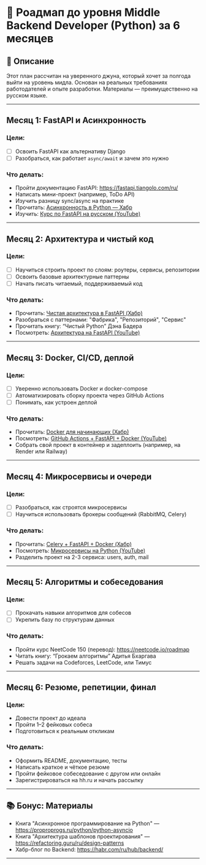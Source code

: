 # 🧭 Роадмап до уровня Middle Backend Developer (Python) за 6 месяцев

## 📌 Описание
Этот план рассчитан на уверенного джуна, который хочет за полгода выйти на уровень мидла. Основан на реальных требованиях работодателей и опыте разработки. Материалы — преимущественно на русском языке.

---

## Месяц 1: FastAPI и Асинхронность

### Цели:
- [ ] Освоить FastAPI как альтернативу Django
- [ ] Разобраться, как работает `async/await` и зачем это нужно

### Что делать:
- Пройти документацию FastAPI: https://fastapi.tiangolo.com/ru/
- Написать мини-проект (например, ToDo API)
- Изучить разницу sync/async на практике
- Прочитать: [Асинхронность в Python — Хабр](https://habr.com/ru/articles/484982/)
- Изучить: [Курс по FastAPI на русском (YouTube)](https://www.youtube.com/playlist?list=PLlWXhlUMyooaDkdgG3OYZx_Hjg5GD3Lxk)

---

## Месяц 2: Архитектура и чистый код

### Цели:
- [ ] Научиться строить проект по слоям: роутеры, сервисы, репозитории
- [ ] Освоить базовые архитектурные паттерны
- [ ] Начать писать читаемый, поддерживаемый код

### Что делать:
- Прочитать: [Чистая архитектура в FastAPI (Хабр)](https://habr.com/ru/articles/695540/)
- Разобраться с паттернами: "Фабрика", "Репозиторий", "Сервис"
- Прочитать книгу: “Чистый Python” Дэна Бадера
- Посмотреть: [Архитектура на FastAPI (YouTube)](https://www.youtube.com/watch?v=DRS_IbZZS2A)

---

## Месяц 3: Docker, CI/CD, деплой

### Цели:
- [ ] Уверенно использовать Docker и docker-compose
- [ ] Автоматизировать сборку проекта через GitHub Actions
- [ ] Понимать, как устроен деплой

### Что делать:
- Прочитать: [Docker для начинающих (Хабр)](https://habr.com/ru/articles/255221/)
- Посмотреть: [GitHub Actions + FastAPI + Docker (YouTube)](https://www.youtube.com/watch?v=TdyrLUAz02g)
- Собрать свой проект в контейнер и задеплоить (например, на Render или Railway)

---

## Месяц 4: Микросервисы и очереди

### Цели:
- [ ] Разобраться, как строятся микросервисы
- [ ] Научиться использовать брокеры сообщений (RabbitMQ, Celery)

### Что делать:
- Прочитать: [Celery + FastAPI + Docker (Хабр)](https://habr.com/ru/articles/734608/)
- Посмотреть: [Микросервисы на Python (YouTube)](https://www.youtube.com/watch?v=EK0v72K6R4I)
- Разделить проект на 2-3 сервиса: users, auth, mail

---

## Месяц 5: Алгоритмы и собеседования

### Цели:
- [ ] Прокачать навыки алгоритмов для собесов
- [ ] Укрепить базу по структурам данных

### Что делать:
- Пройти курс NeetCode 150 (перевод): https://neetcode.io/roadmap
- Читать книгу: “Грокаем алгоритмы” Адитья Бхаргава
- Решать задачи на Codeforces, LeetCode, или Тимус

---

## Месяц 6: Резюме, репетиции, финал

### Цели:
- Довести проект до идеала
- Пройти 1–2 фейковых собеса
- Подготовиться к реальным откликам

### Что делать:
- Оформить README, документацию, тесты
- Написать краткое и чёткое резюме
- Пройти фейковое собеседование с другом или онлайн
- Зарегистрироваться на hh.ru и начать рассылку

---

## 📚 Бонус: Материалы

- Книга "Асинхронное программирование на Python" — https://proproprogs.ru/python/python-asyncio
- Книга "Архитектура шаблонов проектирования" — https://refactoring.guru/ru/design-patterns
- Хабр-блог по Backend: https://habr.com/ru/hub/backend/

---

